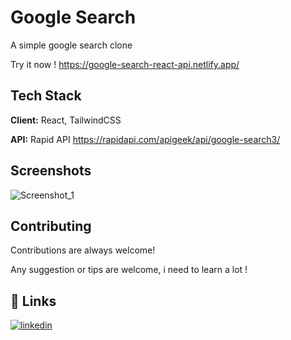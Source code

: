 
# Google Search

A simple google search clone

Try it now ! https://google-search-react-api.netlify.app/
## Tech Stack

**Client:** React, TailwindCSS

**API:** Rapid API https://rapidapi.com/apigeek/api/google-search3/


## Screenshots

![Screenshot_1](https://user-images.githubusercontent.com/62953579/147563141-f3acf516-f54d-4648-87db-be1ec00563d2.png)


## Contributing

Contributions are always welcome!

Any suggestion or tips are welcome, i need to learn a lot !




## 🔗 Links
[![linkedin](https://img.shields.io/badge/linkedin-0A66C2?style=for-the-badge&logo=linkedin&logoColor=white)](https://www.linkedin.com/in/enzo-santamaria/)


